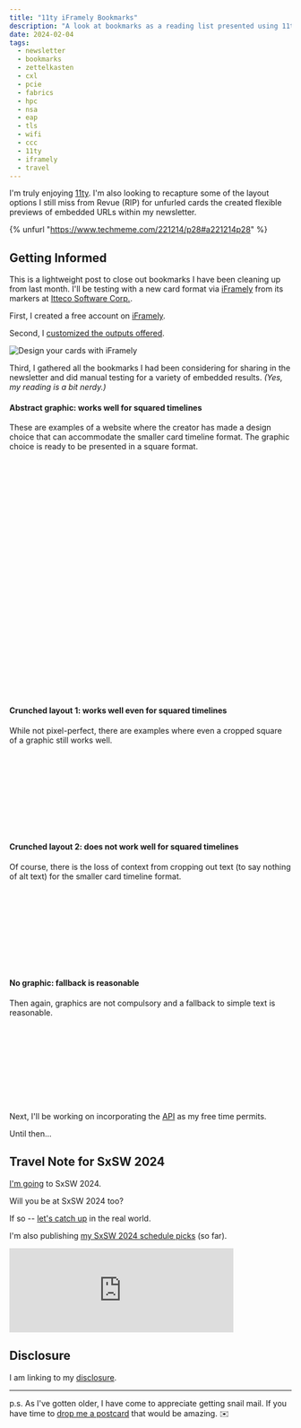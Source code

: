 ```yaml
---
title: "11ty iFramely Bookmarks"
description: "A look at bookmarks as a reading list presented using 11ty and iFramely"
date: 2024-02-04
tags: 
  - newsletter
  - bookmarks
  - zettelkasten
  - cxl
  - pcie
  - fabrics
  - hpc
  - nsa
  - eap
  - tls
  - wifi
  - ccc
  - 11ty
  - iframely
  - travel
---
```


I'm truly enjoying [11ty](/topics/11ty/). I'm also looking to recapture some of the layout options I still miss from Revue (RIP) for unfurled cards the created flexible previews of embedded URLs within my newsletter.

{% unfurl "https://www.techmeme.com/221214/p28#a221214p28" %}

## Getting Informed

This is a lightweight post to close out bookmarks I have been cleaning up from last month. I'll be testing with a new card format via [iFramely](https://iframely.com/try) from its markers at [Itteco Software Corp.](https://github.com/itteco).

First, I created a free account on [iFramely](https://iframely.com/try).

Second, I [customized the outputs offered](https://iframely.com/settings/cards).

![Design your cards with iFramely](/assets/images/screenshots/2024-02-04-16-18-40.png)

Third, I gathered all the bookmarks I had been considering for sharing in the newsletter and did manual testing for a variety of embedded results. *(Yes, my reading is a bit nerdy.)*

#### Abstract graphic: works well for squared timelines

These are examples of a website where the creator has made a design choice that can accommodate the smaller card timeline format. The graphic choice is ready to be presented in a square format.

<div class="iframely-embed"><div class="iframely-responsive" style="height: 140px; padding-bottom: 0;"><a href="https://semiengineering.com/the-future-of-memory-4/" data-iframely-url="//cdn.iframe.ly/api/iframe?url=https%3A%2F%2Fsemiengineering.com%2Fthe-future-of-memory-4%2F&key=28a0c9e082758c58f784faf791c82572"></a></div></div><script async src="//cdn.iframe.ly/embed.js" charset="utf-8"></script>

<div class="iframely-embed"><div class="iframely-responsive" style="height: 140px; padding-bottom: 0;"><a href="https://media.ccc.de/b/congress/2023" data-iframely-url="//cdn.iframe.ly/api/iframe?url=https%3A%2F%2Fmedia.ccc.de%2Fb%2Fcongress%2F2023&key=28a0c9e082758c58f784faf791c82572"></a></div></div><script async src="//cdn.iframe.ly/embed.js" charset="utf-8"></script>

<div class="iframely-embed"><div class="iframely-responsive" style="height: 140px; padding-bottom: 0;"><a href="https://desmondrivet.com/2022/04/04/eleventy-previews" data-iframely-url="//cdn.iframe.ly/api/iframe?url=https%3A%2F%2Fdesmondrivet.com%2F2022%2F04%2F04%2Feleventy-previews&key=28a0c9e082758c58f784faf791c82572"></a></div></div><script async src="//cdn.iframe.ly/embed.js" charset="utf-8"></script>

#### Crunched layout 1: works well even for squared timelines

While not pixel-perfect, there are examples where even a cropped square of a graphic still works well.

<div class="iframely-embed"><div class="iframely-responsive" style="height: 140px; padding-bottom: 0;"><a href="https://stefanbohacek.com/blog/exploring-your-fediverse-connections/" data-iframely-url="//cdn.iframe.ly/api/iframe?url=https%3A%2F%2Fstefanbohacek.com%2Fblog%2Fexploring-your-fediverse-connections%2F&key=28a0c9e082758c58f784faf791c82572"></a></div></div><script async src="//cdn.iframe.ly/embed.js" charset="utf-8"></script>

#### Crunched layout 2: does not work well for squared timelines

Of course, there is the loss of context from cropping out text (to say nothing of alt text) for the smaller card timeline format.

<div class="iframely-embed"><div class="iframely-responsive" style="height: 140px; padding-bottom: 0;"><a href="https://smallstep.com/blog/home-network-eap-tls-wifi/" data-iframely-url="//cdn.iframe.ly/api/iframe?url=https%3A%2F%2Fsmallstep.com%2Fblog%2Fhome-network-eap-tls-wifi%2F&key=28a0c9e082758c58f784faf791c82572"></a></div></div><script async src="//cdn.iframe.ly/embed.js" charset="utf-8"></script>

#### No graphic: fallback is reasonable

Then again, graphics are not compulsory and a fallback to simple text is reasonable.
  
<div class="iframely-embed"><div class="iframely-responsive" style="height: 140px; padding-bottom: 0;"><a href="https://triagechallenge.darpa.mil" data-iframely-url="//cdn.iframe.ly/api/iframe?url=https%3A%2F%2Ftriagechallenge.darpa.mil&key=28a0c9e082758c58f784faf791c82572"></a></div></div><script async src="//cdn.iframe.ly/embed.js" charset="utf-8"></script>

Next, I'll be working on incorporating the [API](https://iframely.com/docs) as my free time permits. 

Until then... 

## Travel Note for SxSW 2024

[I'm going](/archive/south-by-southwest-bound-and-down/) to SxSW 2024.

Will you be at SxSW 2024 too?

If so -- [let's catch up](https://jaycuthrell.com/contact) in the real world.

I'm also publishing [my SxSW 2024 schedule picks](https://schedule.sxsw.com/favorite/user/985f8ae425a0ca54469639ae92234564491ace14) (so far).

<iframe src="https://cuthrell.com/@jay/111774189599544610/embed" class="mastodon-embed" style="max-width: 100%; border: 0" width="400" allowfullscreen="allowfullscreen"></iframe><script src="https://cuthrell.com/embed.js" async="async"></script>

## Disclosure

I am linking to my [disclosure](https://jaycuthrell.com/disclosure/).

***

p.s. As I've gotten older, I have come to appreciate getting snail mail. If you have time to [drop me a postcard](https://jaycuthrell.com/contact) that would be amazing. ✉️